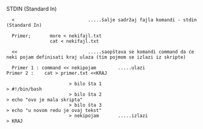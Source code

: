 STDIN (Standard In)


      <                           .....šalje sadržaj fajla komandi - stdin (Standard In)

      Primer;       more < nekifajl.txt   
                    cat < nekifajl.txt
              
      <<                          .....saopštava se komandi command da će neki pojam definisati kraj ulaza (tim pojmom se izlazi iz skripte)
                      
      Primer 1 : command << nekipojam        .....ulazi                 Primer 2 :    cat > primer.txt <<KRAJ
                         
                           > bilo šta 1                                                         > #!/bin/bash    
                           > bilo šta 2                                                         > echo "ovo je mala skripta"
                           > bilo šta 3                                                         > echo "u novom redu je ovaj tekst"
                           > nekipojam       .....izlazi                                        > KRAJ 
 
